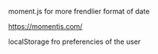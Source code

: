 moment.js for more frendlier format of date

https://momentjs.com/

localStorage fro preferencies of the user
